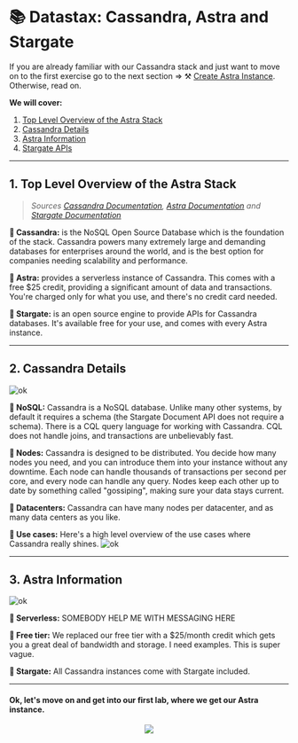 # 📚 Datastax: Cassandra, Astra and Stargate

If you are already familiar with our Cassandra stack and just want to move on to the first exercise go to the next section => ⚒️ [Create Astra Instance](LAB1_Create_astra). Otherwise, read on.

**We will cover:**

1. [Top Level Overview of the Astra Stack](#1-Top-Level-Overview-of-the-Astra-Stack)
2. [Cassandra Details](#2-cassandra-details)
3. [Astra Information](#3-astra-information)
4. [Stargate APIs](#4-stargate-apis)
---

## 1. Top Level Overview of the Astra Stack

> *Sources [Cassandra Documentation](https://cassandra.io), [Astra Documentation](https://docs.datastax.com/en/astra/docs/) and [Stargate Documentation](https://stargate.io/docs/stargate/1.0/quickstart/quickstart.html)*



**🔵 Cassandra:**  is the NoSQL Open Source Database which is the foundation of the stack.  Cassandra powers many extremely large and demanding databases for enterprises around the world, and is the best option for companies needing scalability and performance.

**🔵 Astra:**  provides a serverless instance of Cassandra.  This comes with a free $25 credit, providing a significant amount of data and transactions.  You're charged only for what you use, and there's no credit card needed.

**🔵 Stargate:**  is an open source engine to provide APIs for Cassandra databases.  It's available free for your use, and comes with every Astra instance.

---
## 2. Cassandra Details
![ok](https://github.com/synedra-datastax/ExploringStargate/blob/main/images/Overview0.png?raw=true)

**🔵 NoSQL:**  Cassandra is a NoSQL database.  Unlike many other systems, by default it requires a schema (the Stargate Document API does not require a schema).  There is a CQL query language for working with Cassandra.  CQL does not handle joins, and transactions are unbelievably fast.

**🔵 Nodes:**  Cassandra is designed to be distributed.  You decide how many nodes you need, and you can introduce them into your instance without any downtime.  Each node can handle thousands of transactions per second per core, and every node can handle any query.  Nodes keep each other up to date by something called "gossiping", making sure your data stays current.

**🔵 Datacenters:**  Cassandra can have many nodes per datacenter, and as many data centers as you like.

**🔵 Use cases:** Here's a high level overview of the use cases where Cassandra really shines.
![ok](https://github.com/synedra-datastax/ExploringStargate/blob/main/images/Overview1.png?raw=true)

---
## 3. Astra Information
![ok](https://github.com/synedra-datastax/ExploringStargate/blob/main/images/Overview2.png?raw=true)

**🔵 Serverless:**  SOMEBODY HELP ME WITH MESSAGING HERE

**🔵 Free tier:** We replaced our free tier with a $25/month credit which gets you a great deal of bandwidth and storage.  I need examples.  This is super vague. 

**🔵 Stargate:**  All Cassandra instances come with Stargate included.

---

#### Ok, let's move on and get into our first lab, where we get our Astra instance.
<p align="center">
<a href="../../exploringstargate/wiki/LAB1_Create_astra">
 <img src="https://dabuttonfactory.com/button.png?t=Get your Astra Instance&f=Roboto-Bold&ts=26&tc=fff&hp=45&vp=20&c=11&bgt=unicolored&bgc=15d798" />
